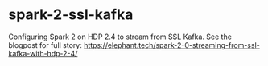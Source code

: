 # spark-2-ssl-kafka
Configuring Spark 2 on HDP 2.4 to stream from SSL Kafka. See the blogpost for full story: <https://elephant.tech/spark-2-0-streaming-from-ssl-kafka-with-hdp-2-4/>

